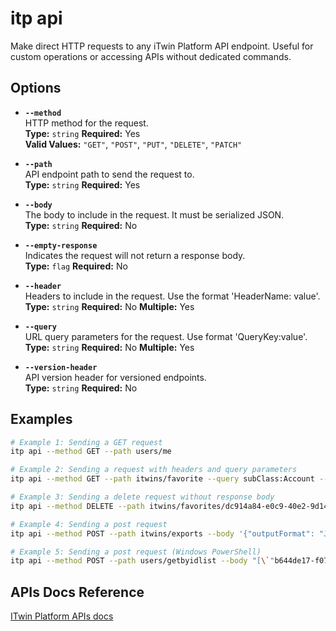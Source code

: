 # itp api

Make direct HTTP requests to any iTwin Platform API endpoint. Useful for custom operations or accessing APIs without dedicated commands.

## Options

- **`--method`**  
  HTTP method for the request.  
  **Type:** `string` **Required:** Yes  
  **Valid Values:** `"GET"`, `"POST"`, `"PUT"`, `"DELETE"`, `"PATCH"`

- **`--path`**  
  API endpoint path to send the request to.  
  **Type:** `string` **Required:** Yes

- **`--body`**  
  The body to include in the request. It must be serialized JSON.  
  **Type:** `string` **Required:** No

- **`--empty-response`**  
  Indicates the request will not return a response body.  
  **Type:** `flag` **Required:** No

- **`--header`**  
  Headers to include in the request. Use the format 'HeaderName: value'.  
  **Type:** `string` **Required:** No **Multiple:** Yes

- **`--query`**  
  URL query parameters for the request. Use format 'QueryKey:value'.  
  **Type:** `string` **Required:** No **Multiple:** Yes

- **`--version-header`**  
  API version header for versioned endpoints.  
  **Type:** `string` **Required:** No

## Examples

```bash
# Example 1: Sending a GET request
itp api --method GET --path users/me

# Example 2: Sending a request with headers and query parameters
itp api --method GET --path itwins/favorite --query subClass:Account --query "$top:10" --header "Prefer: return=minimal"

# Example 3: Sending a delete request without response body
itp api --method DELETE --path itwins/favorites/dc914a84-e0c9-40e2-9d14-faf5ed84147f --empty-response

# Example 4: Sending a post request
itp api --method POST --path itwins/exports --body '{"outputFormat": "JsonGZip"}'

# Example 5: Sending a post request (Windows PowerShell)
itp api --method POST --path users/getbyidlist --body "[\`"b644de17-f07e-4b43-8c33-ad2b1bacee3b\`"]"
```

## APIs Docs Reference

[ITwin Platform APIs docs](https://developer.bentley.com/apis/)